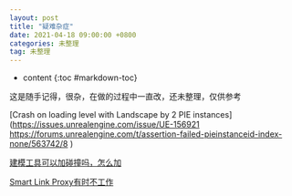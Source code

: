 ```yaml
---
layout: post
title: "疑难杂症"
date: 2021-04-18 09:00:00 +0800 
categories: 未整理
tag: 未整理
---
```

* content
{:toc #markdown-toc}

这是随手记得，很杂，在做的过程中一直改，还未整理，仅供参考

<!-- more -->

[Crash on loading level with Landscape by 2 PIE instances](https://issues.unrealengine.com/issue/UE-156921
https://forums.unrealengine.com/t/assertion-failed-pieinstanceid-index-none/563742/8
)



[建模工具可以加碰撞吗，怎么加](https://download.autodesk.com/global/docs/maya2014/zh_cn/index.html?url=files/GUID-B7B70358-7A1E-4162-94FF-FAFB08E46987.htm,topicNumber=d30e578420)







[Smart Link Proxy有时不工作](https://forums.unrealengine.com/t/fixed-ai-move-to-nav-proxy-not-firing-20-things-to-try/270575)
